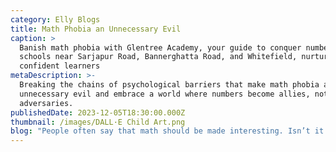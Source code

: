 ```yaml
---
category: Elly Blogs
title: Math Phobia an Unnecessary Evil
caption: >
  Banish math phobia with Glentree Academy, your guide to conquer numbers! CBSE
  schools near Sarjapur Road, Bannerghatta Road, and Whitefield, nurture
  confident learners
metaDescription: >-
  Breaking the chains of psychological barriers that make math phobia an
  unnecessary evil and embrace a world where numbers become allies, not
  adversaries.
publishedDate: 2023-12-05T18:30:00.000Z
thumbnail: /images/DALL·E Child Art.png
blog: "People often say that math should be made interesting. Isn’t it already?\n\nMath is a language that helps in understanding the world around us. It help us nurture qualities like spatial and critical thinking, power of reasoning and Mathematics and offer rationality of thought. Be it a chef or a farmer, a carpenter, a shopkeeper or a mechanic.\n\nWherever we see, whatever we see has Math in it. For instance, fractals in nature, banking, digital technology, travel, health care, agriculture, and many more.\_\n\nBut it is unfortunate to know that math is considered to be an arid subject. The majority of students have an aversion to math class, find it boring and they often question themselves\_\"Am I ever going to use this?”. There is widespread anxiety among the students that scares them throughout their school life. This is the current state of the subject in most of the schools.\n\n### Why do many students struggle in Mathematics?\n\nMost of the students study Math to pass their grades. Though few students manage to score good grades in Math, but that does not mean they enjoy learning the subject. So, is it the problem of the students or the subject? Well, the answer is that it is neither students nor the subject that is responsible for this issue. Instead, it’s the way it is taught. Math is taught in isolation and that makes student struggle to relate to it in real-life situation. A lack of relevance makes this subject seem obscure. Hence students find math abstract.\n\nThe current need is to create math awareness in our everyday life and highlight its application in various fields.\_\n\n### Can the education system and teachers help students to improve their interest in mathematics?\n\nSchool is the place where we can change the attitude of students towards Math. It is very essential to first establish the need for learning the subject and to make learning Math more fun. Math should be more than just solving problems and getting the right answers. The approach that is followed now needs to be changed. For example, while teaching graphs we just highlight how to plot the graph and different types of graphs. Instead, we need to help students understand the need for different graphs and their uses in different fields. This is when they will connect it to real life and understand the need to study graphs.\_\n\nSo, when a new concept is introduced, one should start with an interesting real-world problem. Let's take another example – profit and loss. Here instead of defining profit and loss, we must let the students build a model of an amusement park, take ownership, and run their amusement park. During this process students not just enjoy but also learn the concepts and understand their importance. When an abstract concept needs to be introduced, first give a concrete example, and later connect it to the abstract concept. There are many such ways where we can involve students and make learning math more fun and interesting.\n\nIntegrating Mathematics to other subjects like History, Science, Geography also plays a vital role in creating interest among students. One of the best examples is introducing Roman numbers. There are quite a lot of students who still wonder why they need to learn Roman numbers. I am sure a few of them who are reading this article have the same question. The reason is that most of us were taught that Roman numbers are a different set of numbers with different symbols. The focus was to write Roman numbers to Hindu Arabic numbers and vice versa. The same method is followed even today in most schools. But have we ever tried encouraged the students to explore why there was a need for different number systems, how they evolved, how the Roman numbers came into existence and why we use Hindu Arabic numbers these days instead of Roman numbers? Isn’t that integrating History with Math. Won’t that be interesting information which will leave its mark and spark curiosity.\_\n\nAs we go to higher grades, we can pose few open-ended questions and trigger their intellect to find an answer. For example, a question like\_\"Why tree trunk is cylindrical in shape and not any other shape?\"\_expects them to use their knowledge of science and Math. Though they cannot find an answer to it at once, the process of finding the answer itself will make it more interesting.\n\nIt is in the teacher's hand to tune the student’s perception of the subject.\n\nLet us change the approach to teach math and make it more exciting to learn Math. Let us eliminate the fear and apprehension students have towards the subject. Let us help our students admire and uncover the beauty of Math.\n"
---
```


